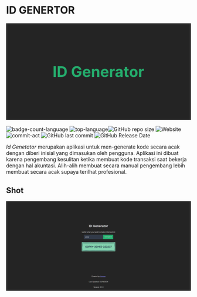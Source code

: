 # ID GENERTOR

![ID Generator](/public/id-gen.jpg)

![badge-count-language](https://img.shields.io/github/languages/count/nnivxix/id-gen?style=flat-square) ![top-language](https://img.shields.io/github/languages/top/nnivxix/id-gen?style=flat-square)![GitHub repo size](https://img.shields.io/github/repo-size/nnivxix/id-gen?style=flat-square) ![Website](https://img.shields.io/website?down_color=red&down_message=offline&style=flat-square&up_color=green&up_message=online&url=https%3A%2F%2Fid-gen-seven.vercel.app%2F) ![commit-act](https://img.shields.io/github/commit-activity/m/nnivxix/id-gen?style=flat-square) ![GitHub last commit](https://img.shields.io/github/last-commit/nnivxix/id-gen?style=flat-square) ![GitHub Release Date](https://img.shields.io/github/release-date/nnivxix/id-gen?style=flat-square)

*Id Genetator* merupakan aplikasi untuk men-generate kode secara acak dengan diberi inisial yang dimasukan oleh pengguna. Aplikasi ini dibuat karena pengembang kesulitan ketika membuat kode transaksi saat bekerja dengan hal akuntasi. Alih-alih membuat secara manual pengembang lebih membuat secara acak supaya terilhat profesional.

## Shot

![ID Generator Shoot 1](/public/shoot.png)
